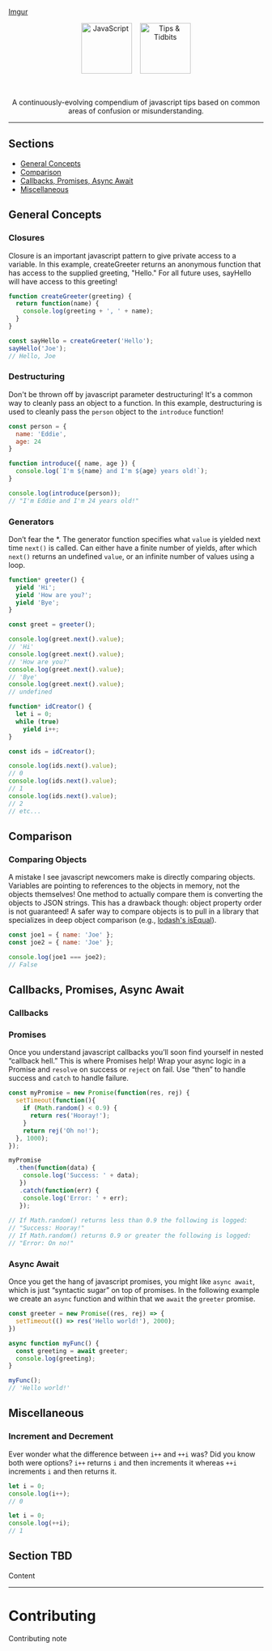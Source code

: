 [Imgur](https://i.imgur.com/mrN2Qmx.png)
<div align="center">
  <img alt="JavaScript" src="https://i.imgur.com/mrN2Qmx.png" width="100px" height="100px" />&nbsp;&nbsp;&nbsp;
  <img alt="Tips & Tidbits" src="https://i.imgur.com/EHbPbzj.png" height="100px" /> 
</div>
<p>&nbsp;</p>
<p align="center">
  A continuously-evolving compendium of javascript tips based on common areas of confusion or misunderstanding.
</p>

---

## Sections

- [General Concepts](#general-concepts)
- [Comparison](#comparison)
- [Callbacks, Promises, Async Await](#callbacks-promises-async-await)
- [Miscellaneous](#miscellaneous)

## General Concepts

### Closures

Closure is an important javascript pattern to give private access to a variable. In this example, createGreeter returns an anonymous function that has access to the supplied greeting, "Hello." For all future uses, sayHello will have access to this greeting! 

```javascript
function createGreeter(greeting) {
  return function(name) {
    console.log(greeting + ', ' + name);
  }
}

const sayHello = createGreeter('Hello');
sayHello('Joe');
// Hello, Joe
```

### Destructuring

Don't be thrown off by javascript parameter destructuring! It's a common way to cleanly pass an object to a function. In this example, destructuring is used to cleanly pass the `person` object to the `introduce` function!

```javascript
const person = {
  name: 'Eddie',
  age: 24
}

function introduce({ name, age }) {
  console.log(`I'm ${name} and I'm ${age} years old!`);
}

console.log(introduce(person));
// "I'm Eddie and I'm 24 years old!"
```

### Generators

Don’t fear the \*. The generator function specifies what `value` is yielded next time `next()` is called. Can either have a finite number of yields, after which `next()` returns an undefined `value`, or an infinite number of values using a loop.

```javascript
function* greeter() {
  yield 'Hi';
  yield 'How are you?';
  yield 'Bye';
}

const greet = greeter();

console.log(greet.next().value);
// 'Hi'
console.log(greet.next().value);
// 'How are you?'
console.log(greet.next().value);
// 'Bye'
console.log(greet.next().value);
// undefined
```

```javascript
function* idCreator() {
  let i = 0;
  while (true)
    yield i++;
}

const ids = idCreator();

console.log(ids.next().value);
// 0
console.log(ids.next().value);
// 1
console.log(ids.next().value);
// 2
// etc...
```

## Comparison

### Comparing Objects

A mistake I see javascript newcomers make is directly comparing objects. Variables are pointing to references to the objects in memory, not the objects themselves! One method to actually compare them is converting the objects to JSON strings. This has a drawback though: object property order is not guaranteed! A safer way to compare objects is to pull in a library that specializes in deep object comparison (e.g., [lodash's isEqual](https://lodash.com/docs#isEqual)).

```javascript
const joe1 = { name: 'Joe' };
const joe2 = { name: 'Joe' };

console.log(joe1 === joe2);
// False
```

## Callbacks, Promises, Async Await

### Callbacks


### Promises

Once you understand javascript callbacks you’ll soon find yourself in nested “callback hell.” This is where Promises help! Wrap your async logic in a Promise and `resolve` on success or `reject` on fail. Use “then” to handle success and `catch` to handle failure.

```javascript
const myPromise = new Promise(function(res, rej) {
  setTimeout(function(){
    if (Math.random() < 0.9) {
      return res('Hooray!');
    }
    return rej('Oh no!');
  }, 1000);
});

myPromise
  .then(function(data) {
    console.log('Success: ' + data);
   })
   .catch(function(err) {
    console.log('Error: ' + err);
   });
   
// If Math.random() returns less than 0.9 the following is logged:
// "Success: Hooray!"
// If Math.random() returns 0.9 or greater the following is logged:
// "Error: On no!"
```

### Async Await

Once you get the hang of javascript promises, you might like `async await`, which is just “syntactic sugar” on top of promises. In the following example we create an `async` function and within that we `await` the `greeter` promise. 

```javascript
const greeter = new Promise((res, rej) => {
  setTimeout(() => res('Hello world!'), 2000);
})

async function myFunc() {
  const greeting = await greeter;
  console.log(greeting);
}

myFunc();
// 'Hello world!'
```

## Miscellaneous

### Increment and Decrement

Ever wonder what the difference between `i++` and `++i` was? Did you know both were options? `i++` returns `i` and then increments it whereas `++i` increments `i` and then returns it.

```javascript
let i = 0;
console.log(i++);
// 0
```

```javascript
let i = 0;
console.log(++i);
// 1
```

## Section TBD

Content

---

# Contributing

Contributing note
